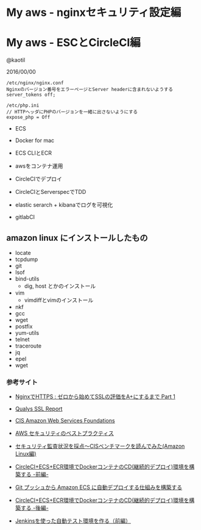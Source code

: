 # My aws - nginxセキュリティ設定編
# My aws - ESCとCircleCI編

@kaotil

2016/00/00



```
/etc/nginx/nginx.conf
Nginxのバージョン番号をエラーページとServer headerに含まれないようする
server_tokens off;

/etc/php.ini
// HTTPヘッダにPHPのバージョンを一緒に出さないようにする
expose_php = Off
```



- ECS
- Docker for mac
- ECS CLIとECR

- awsをコンテナ運用
- CircleCIでデプロイ
- CircleCIとServerspecでTDD
- elastic serarch + kibanaでログを可視化
- gitlabCI


## amazon linux にインストールしたもの

- locate
- tcpdump
- git
- lsof
- bind-utils
  - dig, host とかのインストール
- vim
  - vimdiffとvimのインストール
- nkf
- gcc
- wget
- postfix
- yum-utils
- telnet
- traceroute
- jq
- epel
- wget



###  参考サイト

- [NginxでHTTPS : ゼロから始めてSSLの評価をA+にするまで Part 1](http://postd.cc/https-on-nginx-from-zero-to-a-plus-part-1/)
- [Qualys SSL Report](https://www.ssllabs.com/ssltest/)
- [CIS Amazon Web Services Foundations](https://benchmarks.cisecurity.org/tools2/amazon/CIS_Amazon_Web_Services_Foundations_Benchmark_v1.0.0.pdf)
- [AWS セキュリティのベストプラクティス](https://d0.awsstatic.com/International/ja_JP/Whitepapers/AWS_Security_Best_Practices.pdf)
- [セキュリティ監査状況を採点〜CISベンチマークを読んでみた(Amazon Linux編)](http://dev.classmethod.jp/cloud/aws/reading-cis-benchmark-for-amazon-linux/)

- [CircleCI+ECS+ECR環境でDockerコンテナのCD(継続的デプロイ)環境を構築する -前編-](http://dev.classmethod.jp/cloud/circleci-ecr-ecs-1/)

- [Git プッシュから Amazon ECS に自動デプロイする仕組みを構築する](https://orih.io/2015/12/run-automated-deployment-by-git-push-with-ecs-deploy-script/)

- [CircleCI+ECS+ECR環境でDockerコンテナのCD(継続的デプロイ)環境を構築する -後編-](http://dev.classmethod.jp/cloud/httpdev-classmethod-jpcloudcircleci-ecr-ecs-2/)
- [Jenkinsを使った自動テスト環境を作る（前編）](http://knowledge.sakura.ad.jp/knowledge/5293/)

